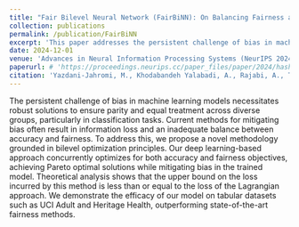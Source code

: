 ```yaml
---
title: "Fair Bilevel Neural Network (FairBiNN): On Balancing Fairness and Accuracy via Stackelberg Equilibrium"
collection: publications
permalink: /publication/FairBiNN
excerpt: 'This paper addresses the persistent challenge of bias in machine learning models, proposing a bilevel optimization approach that balances fairness and accuracy.'
date: 2024-12-01
venue: 'Advances in Neural Information Processing Systems (NeurIPS 2024)'
paperurl: # 'https://proceedings.neurips.cc/paper_files/paper/2024/hash/bef7a072148e646fcb62641cc351e599-Abstract-Conference.html'
citation: 'Yazdani-Jahromi, M., Khodabandeh Yalabadi, A., Rajabi, A., Tayebi, A., Garibay, I., & Garibay, O. (2024). Fair Bilevel Neural Network (FairBiNN): On Balancing fairness and accuracy via Stackelberg Equilibrium. Advances in Neural Information Processing Systems, 37, 105780-105818.'
---
```


The persistent challenge of bias in machine learning models necessitates robust solutions to ensure parity and equal treatment across diverse groups, particularly in classification tasks. Current methods for mitigating bias often result in information loss and an inadequate balance between accuracy and fairness. To address this, we propose a novel methodology grounded in bilevel optimization principles. Our deep learning-based approach concurrently optimizes for both accuracy and fairness objectives, achieving Pareto optimal solutions while mitigating bias in the trained model. Theoretical analysis shows that the upper bound on the loss incurred by this method is less than or equal to the loss of the Lagrangian approach. We demonstrate the efficacy of our model on tabular datasets such as UCI Adult and Heritage Health, outperforming state-of-the-art fairness methods.
